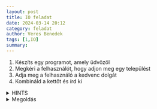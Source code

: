 ```yaml
---
layout: post
title: IO feladat
date: 2024-03-14 20:12
category: feladat
author: Veres Benedek
tags: [1,IO]
summary: 
---
```


1. Készíts egy programot, amely üdvözöl
2. Megkéri a felhasználót, hogy adjon meg egy települést
3. Adja meg a felhasználó a kedvenc dolgát
4. Kombináld a kettőt és írd ki

<details>
<summary>
HINTS
</summary>

{% highlight ruby %}
1. használd a kombinációhoz +-t vagy ,-t
{% endhighlight %}
</details>

<details>
<summary>
Megoldás
</summary>

{% highlight ruby %}
```python
# 1. Készíts egy programot, amely üdvözöl
print("Hello a név generátor programban")

# 2. Megkéri a felhasználót, hogy adjon meg egy települést
telepules = input("Adj meg egy települést:")

# 3. Adja meg a felhasználó a kedvenc dolgát
kedvenc = input("Add meg a kedvenc dolgod:")

# 4. Kombináld a kettőt és írd ki
print("A banda neve: " + telepules + " " + kedvenc)
```
{% endhighlight %}

</details>